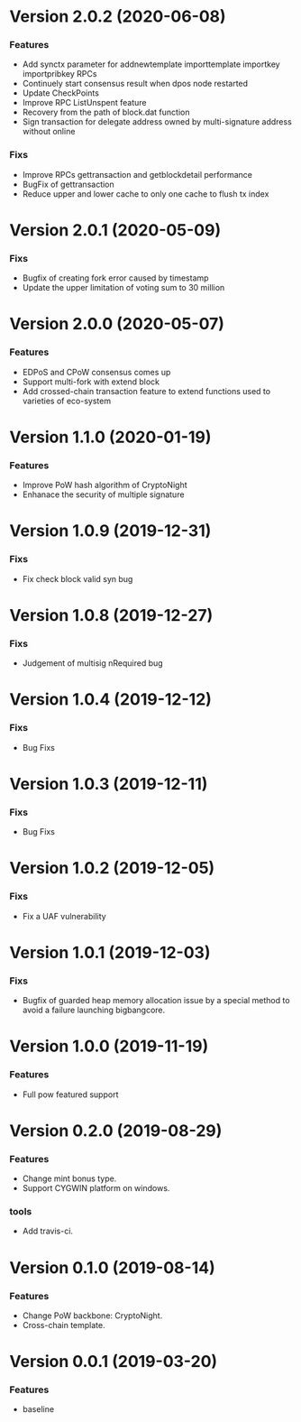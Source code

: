 # Version 2.0.2 (2020-06-08)

### Features
* Add synctx parameter for addnewtemplate importtemplate importkey importpribkey RPCs
* Continuely start consensus result when dpos node restarted
* Update CheckPoints
* Improve RPC ListUnspent feature
* Recovery from the path of block.dat function
* Sign transaction for delegate address owned by multi-signature address without online

### Fixs
* Improve RPCs gettransaction and getblockdetail performance
* BugFix of gettransaction
* Reduce upper and lower cache to only one cache to flush tx index

# Version 2.0.1 (2020-05-09)

### Fixs
* Bugfix of creating fork error caused by timestamp
* Update the upper limitation of voting sum to 30 million

# Version 2.0.0 (2020-05-07)

### Features
* EDPoS and CPoW consensus comes up
* Support multi-fork with extend block
* Add crossed-chain transaction feature to extend functions used to varieties of eco-system

# Version 1.1.0 (2020-01-19)

### Features
* Improve PoW hash algorithm of CryptoNight
* Enhanace the security of multiple signature


# Version 1.0.9 (2019-12-31)

### Fixs
* Fix check block valid syn bug


# Version 1.0.8 (2019-12-27)

### Fixs
* Judgement of multisig nRequired bug


# Version 1.0.4 (2019-12-12)

### Fixs
* Bug Fixs


# Version 1.0.3 (2019-12-11)

### Fixs
* Bug Fixs


# Version 1.0.2 (2019-12-05)

### Fixs
* Fix a UAF vulnerability

# Version 1.0.1 (2019-12-03)

### Fixs
* Bugfix of guarded heap memory allocation issue by a special method to avoid a failure launching bigbangcore.


# Version 1.0.0 (2019-11-19)

### Features
* Full pow featured support

# Version 0.2.0 (2019-08-29)

### Features
* Change mint bonus type.
* Support CYGWIN platform on windows.

### tools
* Add travis-ci.

# Version 0.1.0 (2019-08-14)

### Features
* Change PoW backbone: CryptoNight.
* Cross-chain template.

# Version 0.0.1 (2019-03-20)

### Features
* baseline
